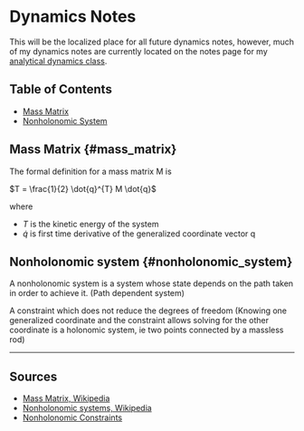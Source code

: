 # Dynamics Notes

This will be the localized place for all future dynamics notes, however,
much of my dynamics notes are currently located on the notes page for my
[analytical dynamics
class](../analytical_dynamics/analytical_dynamics_main.html).

## Table of Contents

- [Mass Matrix](#mass_matrix)
- [Nonholonomic System](#nonholonomic_system)

## Mass Matrix {#mass_matrix}

The formal definition for a mass matrix M is 

$T = \frac{1}{2} \dot{q}^{T} M \dot{q}$

where

- $T$ is the kinetic energy of the system
- $\dot{q}$ is first time derivative of the generalized coordinate vector q 

## Nonholonomic system {#nonholonomic_system}

A nonholonomic system is a system whose state depends on the path taken in
order to achieve it. (Path dependent system)

A constraint which does not reduce the degrees of freedom (Knowing one
generalized coordinate and the constraint allows solving for the other
coordinate is a holonomic system, ie two points connected by a massless rod)

<hr>

## Sources

- [Mass Matrix, Wikipedia](https://en.wikipedia.org/wiki/Mass_matrix)
- [Nonholonomic systems,
  Wikipedia](https://en.wikipedia.org/wiki/Nonholonomic_system)
- [Nonholonomic
  Constraints](http://www.ingvet.kau.se/juerfuch/kurs/amek/prst/11_nhco.pdf)
